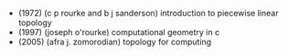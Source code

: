 - (1972) (c p rourke and b j sanderson) introduction to piecewise linear topology
- (1997) (joseph o'rourke) computational geometry in с
- (2005) (afra j. zomorodian) topology for computing
